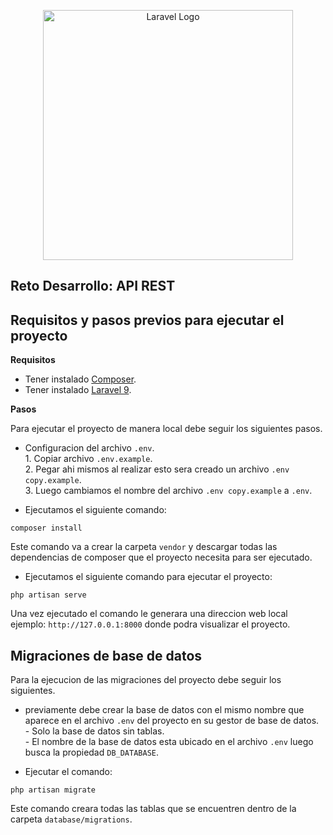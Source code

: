 <p align="center"><a href="https://laravel.com" target="_blank"><img src="https://raw.githubusercontent.com/laravel/art/master/logo-lockup/5%20SVG/2%20CMYK/1%20Full%20Color/laravel-logolockup-cmyk-red.svg" width="400" alt="Laravel Logo"></a></p>

## Reto Desarrollo: API REST

## Requisitos y pasos previos para ejecutar el proyecto

**Requisitos**

- Tener instalado [Composer](https://getcomposer.org/download/).
- Tener instalado [Laravel 9](https://laravel.com/docs/9.x).

**Pasos**

Para ejecutar el proyecto de manera local debe seguir los siguientes pasos.

- Configuracion del archivo ` .env `.
    <br> 1. Copiar archivo `.env.example`.
    <br> 2. Pegar ahi mismos al realizar esto sera creado un archivo `.env copy.example`.
    <br> 3. Luego cambiamos el nombre del archivo `.env copy.example` a ` .env `.
    
- Ejecutamos el siguiente comando:
```
composer install
```
Este comando va a crear la carpeta `vendor` y descargar todas las dependencias de composer que el proyecto necesita para ser ejecutado.

- Ejecutamos el siguiente comando para ejecutar el proyecto:
```
php artisan serve
```
Una vez ejecutado el comando le generara una direccion web local ejemplo: `http://127.0.0.1:8000` donde podra visualizar el proyecto.

## Migraciones de base de datos

Para la ejecucion de las migraciones del proyecto debe seguir los siguientes.

- previamente debe crear la base de datos con el mismo nombre que aparece en el archivo `.env` del proyecto en su gestor de base de datos. 
    <br> - Solo la base de datos sin tablas.
    <br> - El nombre de la base de datos esta ubicado en el archivo `.env` luego busca la propiedad `DB_DATABASE`.

- Ejecutar el comando:
```
php artisan migrate
```
Este comando creara todas las tablas que se encuentren dentro de la carpeta `database/migrations`.
